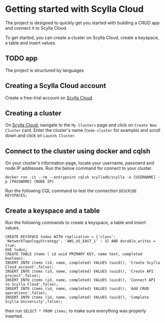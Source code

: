 # Getting started with Scylla Cloud

The project is designed to quickly get you started with building a CRUD app and connect it to Scylla Cloud.

To get started, you can create a cluster on Scylla Cloud, create a keyspace, a table and insert values.

## TODO app

The project is structured by languages

## Creating a Scylla Cloud account

Create a free-trial account on [Scylla Cloud](scylladb.com/cloud).

## Creating a cluster

On [Scylla Cloud](https://cloud.scylladb.com/), navigate to the `My Clusters` page and click on `Create New Cluster` card.
Enter the cluster's name (`todo-cluster` for example) and scroll down and click on `Launch Cluster`.

## Connect to the cluster using docker and cqlsh

On your cluster's information page, locate your username, passowrd and node IP addresses.
Run the below command for connect to your cluster.

`docker run -it --rm --entrypoint cqlsh scylladb/scylla -u [USERNAME] -p [PASSWORD] [NODE IP]`

Run the following CQL command to test the connection
`DESCRIBE KEYSPACES;`

## Create a keyspace and a table

Run the following commands to create a keyspace, a table and insert values.

```
CREATE KEYSPACE todos WITH replication = {'class': 'NetworkTopologyStrategy', 'AWS_US_EAST_1' : 3} AND durable_writes = true;
USE todos;
CREATE TABLE items ( id uuid PRIMARY KEY, name text, completed boolean);
INSERT INTO items (id, name, completed) VALUES (uuid(), 'Create Scylla Cloud account',false);
INSERT INTO items (id, name, completed) VALUES (uuid(), 'Create API project',false);
INSERT INTO items (id, name, completed) VALUES (uuid(), 'Connect API to Scylla Cloud',false);
INSERT INTO items (id, name, completed) VALUES (uuid(), 'Add CRUD operations',false);
INSERT INTO items (id, name, completed) VALUES (uuid(), 'Complete Scylla University',false);
```

then run `SELECT * FROM items;` to make sure everything was properly inserted.

